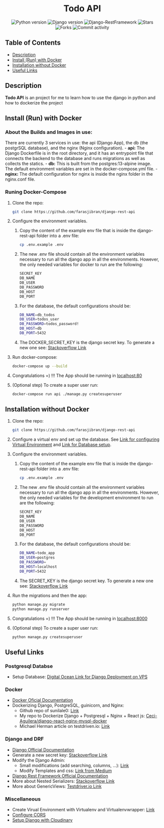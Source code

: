 <div align="center">

# Todo API

![Python version](https://img.shields.io/badge/Pythn-3.8.10-4c566a?logo=python&&longCache=true&logoColor=white&colorB=pink&style=flat-square&colorA=4c566a) ![Django version](https://img.shields.io/badge/Django-4.2.6-4c566a?logo=django&&longCache=truelogoColor=white&colorB=pink&style=flat-square&colorA=4c566a) ![Django-RestFramework](https://img.shields.io/badge/Django_Rest_Framework-0.1.0-red.svg?longCache=true&style=flat-square&logo=django&logoColor=white&colorA=4c566a&colorB=pink) ![Stars](https://img.shields.io/github/forks/Ceci-Aguilera/truck_signs_frontend?&&longCache=true&logoColor=white&colorB=yellow&style=flat-square&colorA=4c566a) ![Forks](https://img.shields.io/github/stars/Ceci-Aguilera/truck_signs_api?&&longCache=true&logoColor=white&colorB=yellow&style=flat-square&colorA=4c566a) ![Commit activity](https://img.shields.io/github/commit-activity/y/Ceci-Aguilera/truck_signs_api/master?&&longCache=true&logoColor=white&colorB=green&style=flat-square&colorA=4c566a)

</div>

## Table of Contents

- [Description](#intro)
- [Install (Run) with Docker](#docker)
- [Installation without Docker](#installation)
- [Useful Links](#useful_links)

<a name="intro"></a>

## Description

**Todo API** is an project for me to learn how to use the django in python and how to dockerize the project

<a name="docker"></a>

## Install (Run) with Docker

### About the Builds and Images in use:

There are currently 3 services in use: the api (Django App), the db (the postgrSQL database), and the nginx (Nginx configuration). - **api:** The Django Dockerfile is in the root directory, and it has an entrypoint file that connects the backend to the database and runs migrations as well as collects the statics. - **db:** This is built from the postgres:13-alpine image. The default environment variables are set in the docker-compose.yml file. - **nginx:** The default configuration for nginx is inside the nginx folder in the nginx.conf file.

### Runing Docker-Compose

1. Clone the repo:
   ```bash
   git clone https://github.com/farasjibran/django-rest-api
   ```
1. Configure the environment variables.

   1. Copy the content of the example env file that is inside the django-rest-api folder into a .env file:
      ```bash
      cp .env.example .env
      ```
   1. The new .env file should contain all the environment variables necessary to run all the django app in all the environments. However, the only needed variables for docker to run are the following:
      ```bash
      SECRET_KEY
      DB_NAME
      DB_USER
      DB_PASSWORD
      DB_HOST
      DB_PORT
      ```
   1. For the database, the default configurations should be:
      ```bash
      DB_NAME=db_todos
      DB_USER=todos_user
      DB_PASSWORD=todos_password!
      DB_HOST=db
      DB_PORT=5432
      ```
   1. The DOCKER_SECRET_KEY is the django secret key. To generate a new one see: [Stackoverflow Link](https://stackoverflow.com/questions/41298963/is-there-a-function-for-generating-settings-secret-key-in-django)

1. Run docker-compose:
   ```bash
   docker-compose up --build
   ```
1. Congratulations =) !!! The App should be running in [localhost:80](http://localhost:80)
1. (Optional step) To create a super user run:
   ```bash
   docker-compose run api ./manage.py createsuperuser
   ```

<a name="installation"></a>

## Installation without Docker

1. Clone the repo:
   ```bash
   git clone https://github.com/farasjibran/django-rest-api
   ```
1. Configure a virtual env and set up the database. See [Link for configuring Virtual Environment](https://docs.python-guide.org/dev/virtualenvs/) and [Link for Database setup](https://www.digitalocean.com/community/tutorials/how-to-set-up-django-with-postgres-nginx-and-gunicorn-on-ubuntu-16-04).
1. Configure the environment variables.

   1. Copy the content of the example env file that is inside the django-rest-api folder into a .env file:
      ```bash
      cp .env.example .env
      ```
   1. The new .env file should contain all the environment variables necessary to run all the django app in all the environments. However, the only needed variables for the development environment to run are the following:
      ```bash
      SECRET_KEY
      DB_NAME
      DB_USER
      DB_PASSWORD
      DB_HOST
      DB_PORT
      ```
   1. For the database, the default configurations should be:
      ```bash
      DB_NAME=todo_app
      DB_USER=postgres
      DB_PASSWORD=
      DB_HOST=localhost
      DB_PORT=5432
      ```
   1. The SECRET_KEY is the django secret key. To generate a new one see: [Stackoverflow Link](https://stackoverflow.com/questions/41298963/is-there-a-function-for-generating-settings-secret-key-in-django)

1. Run the migrations and then the app:
   ```bash
   python manage.py migrate
   python manage.py runserver
   ```
1. Congratulations =) !!! The App should be running in [localhost:8000](http://localhost:8000)
1. (Optional step) To create a super user run:
   ```bash
   python manage.py createsuperuser
   ```

<a name="useful_links"></a>

## Useful Links

### Postgresql Databse

- Setup Database: [Digital Ocean Link for Django Deployment on VPS](https://www.digitalocean.com/community/tutorials/how-to-set-up-django-with-postgres-nginx-and-gunicorn-on-ubuntu-16-04)

### Docker

- [Docker Oficial Documentation](https://docs.docker.com/)
- Dockerizing Django, PostgreSQL, guinicorn, and Nginx:
  - Github repo of sunilale0: [Link](https://github.com/sunilale0/django-postgresql-gunicorn-nginx-dockerized/blob/master/README.md#nginx)
  - My repo to Dockerize Django + Postgresql + Nginx + React js: [Ceci-Aguilera/django-react-nginx-mysql-docker](https://github.com/Ceci-Aguilera/django-react-nginx-mysql-docker)
  - Michael Herman article on testdriven.io: [Link](https://testdriven.io/blog/dockerizing-django-with-postgres-gunicorn-and-nginx/)

### Django and DRF

- [Django Official Documentation](https://docs.djangoproject.com/en/4.0/)
- Generate a new secret key: [Stackoverflow Link](https://stackoverflow.com/questions/41298963/is-there-a-function-for-generating-settings-secret-key-in-django)
- Modify the Django Admin:
  - Small modifications (add searching, columns, ...): [Link](https://realpython.com/customize-django-admin-python/)
  - Modify Templates and css: [Link from Medium](https://medium.com/@brianmayrose/django-step-9-180d04a4152c)
- [Django Rest Framework Official Documentation](https://www.django-rest-framework.org/)
- More about Nested Serializers: [Stackoverflow Link](https://stackoverflow.com/questions/51182823/django-rest-framework-nested-serializers)
- More about GenericViews: [Testdriver.io Link](https://testdriven.io/blog/drf-views-part-2/)

### Miscellaneous

- Create Virual Environment with Virtualenv and Virtualenvwrapper: [Link](https://docs.python-guide.org/dev/virtualenvs/)
- [Configure CORS](https://www.stackhawk.com/blog/django-cors-guide/)
- [Setup Django with Cloudinary](https://cloudinary.com/documentation/django_integration)
